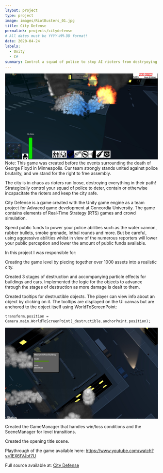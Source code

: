 ```yaml
---
layout: project
type: project
image: images/RiotBusters_01.jpg
title: City Defense
permalink: projects/citydefense
# All dates must be YYYY-MM-DD format!
date: 2020-04-24
labels:
  - Unity
  - C#
summary: Control a squad of police to stop AI rioters from destryoying the city!
---
```


<img class="ui image" src="../images/riotbusters_01.jpg">
Note: This game was created before the events surrounding the death of George Floyd in Minneapolis. Our team strongly stands united against police brutality, and we stand for the right to free assembly.

The city is in chaos as rioters run loose, destroying everything in their path! Strategically control your squad of police to deter, contain or otherwise incapacitate the rioters and keep the city safe.

City Defense is a game created with the Unity game engine as a team project for Advaced game development at Concordia University. The game contains elements of Real-Time Strategy (RTS) games and crowd simulation.

Spend public funds to power your police abilities such as the water cannon, rubber bullets, smoke grenade, lethal rounds and more. But be careful, using aggressive abilities whilst in view of the numerous reporters will lower your public perception and lower the amount of public funds available.

In this project I was responsible for:

Creating the game level by piecing together over 1000 assets into a realistic city.

Created 3 stages of destruction and accompanying particle effects for buildings and cars. Implemented the logic for the objects to advance through the stages of destruction as more damage is dealt to them.

Created tooltips for destructible objects. The player can view info about an object by clicking on it. The tooltips are displayed on the UI canvas but are anchored to the object itself using WorldToScreenPoint:
```
transform.position = Camera.main.WorldToScreenPoint(_destructible.anchorPoint.position);
```
<img class="ui image" src="../images/riotbusters_02.jpg">

Created the GameManager that handles win/loss conditions and the SceneManager for level transitions.

Created the opening title scene.

Playthrough of the game available here: https://www.youtube.com/watch?v=1EX6fVJbf7U

Full source available at: <a href="https://github.com/zee366/CityDefense"><i class="large github icon "></i>City Defense</a>

